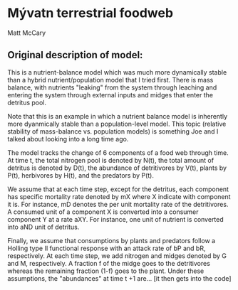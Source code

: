 # Mývatn terrestrial foodweb

Matt McCary

## Original description of model:

This is a nutrient-balance model which was much more dynamically stable than a hybrid 
nutrient/population model that I tried first. There is mass balance, with nutrients 
"leaking" from the system through leaching and entering the system through external 
inputs and midges that enter the detritus pool.

Note that this is an example in which a nutrient balance model is inherently more 
dyanmically stable than a population-level model. This topic (relative stability of 
mass-balance vs. population models) is something Joe and I talked about looking into 
a long time ago.


The model tracks the change of 6 components of a food web through time.
At time t, the total nitrogen pool is denoted by N(t),
the total amount of detritus is denoted by D(t),
the abundance of detritivores by V(t), plants by P(t), herbivores by H(t),
and the predators by P(t).

We assume that at each time step, except for the detritus,
each component has specific mortality rate denoted by mX where X indicate
with component it is. For instance, mD denotes the per unit mortality rate
of the detritivores. A consumed unit of a component X is converted into a
consumer component Y at a rate aXY. For instance, one unit of nutrient is
converted into aND unit of detritus.

Finally, we assume that consumptions by plants and predators follow a
Holling type II functional response with an attack rate of bP and bR, respectively.
At each time step, we add nitrogen and midges denoted by G and M, respectively.
A fraction f of the midge goes to the detritivores whereas the remaining fraction (1-f)
goes to the plant. Under these assumptions, the "abundances" at time t +1 are...
[it then gets into the code]
